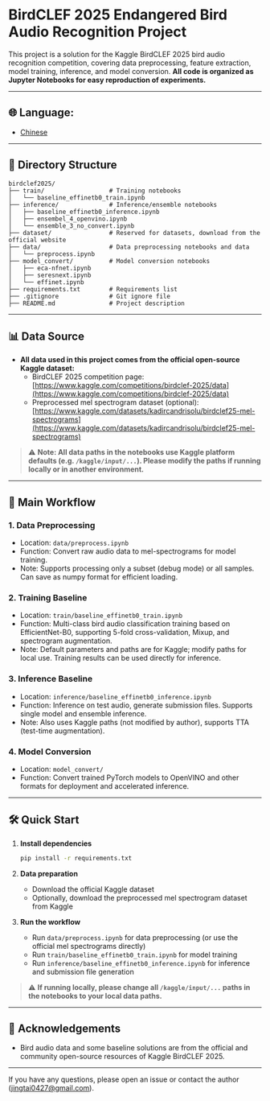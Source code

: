 # BirdCLEF 2025 Endangered Bird Audio Recognition Project

This project is a solution for the Kaggle BirdCLEF 2025 bird audio recognition competition, covering data preprocessing, feature extraction, model training, inference, and model conversion. **All code is organized as Jupyter Notebooks for easy reproduction of experiments.**

---

## 🌐 Language:
- [Chinese](README.md)
---

## 📂 Directory Structure

```
birdclef2025/
├── train/                  # Training notebooks
│   └── baseline_effinetb0_train.ipynb
├── inference/              # Inference/ensemble notebooks
│   ├── baseline_effinetb0_inference.ipynb
│   ├── ensembel_4_openvino.ipynb
│   └── ensemble_3_no_convert.ipynb
├── dataset/                # Reserved for datasets, download from the official website
├── data/                   # Data preprocessing notebooks and data
│   └── preprocess.ipynb
├── model_convert/          # Model conversion notebooks
│   ├── eca-nfnet.ipynb
│   ├── seresnext.ipynb
│   └── effinet.ipynb
├── requirements.txt        # Requirements list
├── .gitignore              # Git ignore file
├── README.md               # Project description
```

---

## 📊 Data Source

- **All data used in this project comes from the official open-source Kaggle dataset:**
  - BirdCLEF 2025 competition page: [https://www.kaggle.com/competitions/birdclef-2025/data](https://www.kaggle.com/competitions/birdclef-2025/data)
  - Preprocessed mel spectrogram dataset (optional): [https://www.kaggle.com/datasets/kadircandrisolu/birdclef25-mel-spectrograms](https://www.kaggle.com/datasets/kadircandrisolu/birdclef25-mel-spectrograms)

> ⚠️ **Note: All data paths in the notebooks use Kaggle platform defaults (e.g. `/kaggle/input/...`). Please modify the paths if running locally or in another environment.**

---

## 🚀 Main Workflow

### 1. Data Preprocessing
- Location: `data/preprocess.ipynb`
- Function: Convert raw audio data to mel-spectrograms for model training.
- Note: Supports processing only a subset (debug mode) or all samples. Can save as numpy format for efficient loading.

### 2. Training Baseline
- Location: `train/baseline_effinetb0_train.ipynb`
- Function: Multi-class bird audio classification training based on EfficientNet-B0, supporting 5-fold cross-validation, Mixup, and spectrogram augmentation.
- Note: Default parameters and paths are for Kaggle; modify paths for local use. Training results can be used directly for inference.

### 3. Inference Baseline
- Location: `inference/baseline_effinetb0_inference.ipynb`
- Function: Inference on test audio, generate submission files. Supports single model and ensemble inference.
- Note: Also uses Kaggle paths (not modified by author), supports TTA (test-time augmentation).

### 4. Model Conversion
- Location: `model_convert/`
- Function: Convert trained PyTorch models to OpenVINO and other formats for deployment and accelerated inference.

---

## 🛠️ Quick Start

1. **Install dependencies**
   ```bash
   pip install -r requirements.txt
   ```
2. **Data preparation**
   - Download the official Kaggle dataset
   - Optionally, download the preprocessed mel spectrogram dataset from Kaggle

3. **Run the workflow**
   - Run `data/preprocess.ipynb` for data preprocessing (or use the official mel spectrograms directly)
   - Run `train/baseline_effinetb0_train.ipynb` for model training
   - Run `inference/baseline_effinetb0_inference.ipynb` for inference and submission file generation

> ⚠️ **If running locally, please change all `/kaggle/input/...` paths in the notebooks to your local data paths.**

---

## 🙏 Acknowledgements
- Bird audio data and some baseline solutions are from the official and community open-source resources of Kaggle BirdCLEF 2025.

---

If you have any questions, please open an issue or contact the author (jingtai0427@gmail.com). 